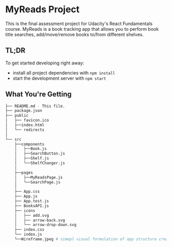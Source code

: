 # MyReads Project

This is the final assessment project for Udacity's React Fundamentals course.
MyReads is a book tracking app that allows you to perform book title searches, add/move/remove books to/from different shelves.

## TL;DR

To get started developing right away:

- install all project dependencies with `npm install`
- start the development server with `npm start`

## What You're Getting

```bash
├── README.md - This file.
├── package.json
├── public
│   ├── favicon.ico
│   ├──index.html
│   └── redirects
│
└── src
    ├──components
    │   ├──Book.js
    │   ├──SearchButton.js
    │   ├──Shelf.js
    │   └──ShelfChanger.js
    │
    ├──pages
    │   ├──MyReadsPage.js
    │   └──SearchPage.js
    │
    ├── App.css
    ├── App.js
    ├── App.test.js
    ├── BooksAPI.js
    ├── icons
    │   ├── add.svg
    │   ├── arrow-back.svg
    │   └── arrow-drop-down.svg
    ├── index.css
    └── index.js
    └──Wireframe.jpeg # simepl visual formulation of app structura created with figma

```
